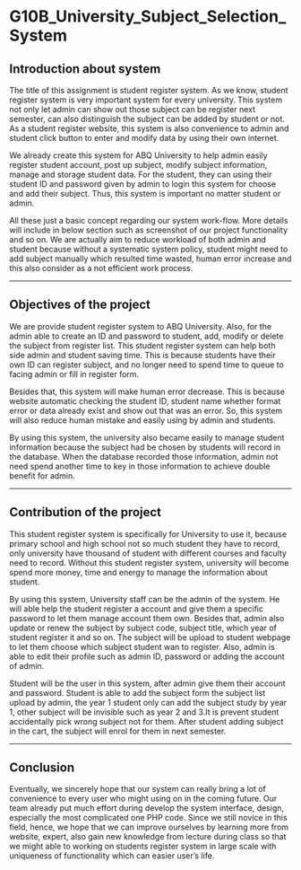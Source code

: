 # G10B_University_Subject_Selection_System

**Introduction about system**
-------------

The title of this assignment is student register system. As we know, student register system is very important system for every university. This system not only let admin can show out those subject can be register next semester, can also distinguish the subject can be added by student or not. As a student register website, this system is also convenience to admin and student click button to enter and modify data by using their own internet.

 We already create this system for ABQ University to help admin easily register student account, post up subject, modify subject information, manage and storage student data. For the student, they can using their student ID and password given by admin to login this system for choose and add their subject. Thus, this system is important no matter student or admin.

All these just a basic concept regarding our system work-flow. More details will include in below section such as screenshot of our project functionality and so on. We are actually aim to reduce workload of both admin and student because without a systematic system policy, student might need to add subject manually which resulted time wasted, human error increase and this also consider as a not efficient work process.


----------


**Objectives of the project**
-------------------

We are provide student register system to ABQ University. Also, for the admin able to create an ID and password to student, add, modify or delete the subject from register list. This student register system can help both side admin and student saving time. This is because students have their own ID can register subject, and no longer need to spend time to queue to facing admin or fill in register form.

Besides that, this system will make human error decrease. This is because website automatic checking the student ID, student name whether format error or data already exist and show out that was an error. So, this system will also reduce human mistake and easily using by admin and students.

By using this system, the university also became easily to manage student information because the subject had be chosen by students will record in the database. When the database recorded those information, admin not need spend another time to key in those information to achieve double benefit for admin.


----------


**Contribution of the project**
-------------

This student register system is specifically for University to use it, because primary school and high school not so much student they have to record, only university have thousand of student with different courses and faculty need to record. Without this student register system, university will become spend more money, time and energy to manage the information about student.

By using this system, University staff can be the admin of the system. He will able help the  student register a account and give them a specific password to let them manage account them own. Besides that, admin also update or renew the subject by subject code, subject title, which year of student register it and so on. The subject will be upload to student webpage to let them choose which subject student wan to register. Also, admin is able to edit their profile such as admin ID, password or adding the account of admin.

Student will be the user in this system, after admin give them their account and password. Student is able to add the subject form the subject list upload by admin, the year 1 student only can add the subject study by year 1, other subject will be invisible such as year 2 and 3.It is prevent student accidentally pick wrong subject not for them. After student adding subject in the cart, the subject will enrol for them in next semester.


----------


**Conclusion**
--------------------

Eventually, we sincerely hope that our system can really bring a lot of convenience to every user who might using on in the coming future. Our team already put much effort during develop the system interface, design, especially the most complicated one PHP code. Since we still novice in this field, hence, we hope that we can improve ourselves by learning more from website, expert, also gain new knowledge from lecture during class so that we might able to working on students register system in large scale with uniqueness of functionality which can easier user’s life.

